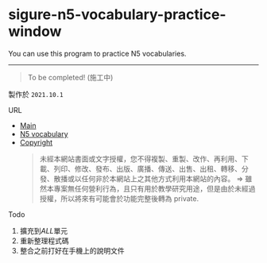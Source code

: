 # sigure-n5-vocabulary-practice-window
You can use this program to practice N5 vocabularies.

---

> To be completed! (施工中)

製作於 `2021.10.1`

URL
- [Main](https://www.sigure.tw)
- [N5 vocabulary](https://www.sigure.tw/learn-japanese/vocabulary/n5/)
- [Copyright](https://www.sigure.tw/learn-japanese/notice/terms-of-service.php#ipc)
    > 未經本網站書面或文字授權，您不得複製、重製、改作、再利用、下載、列印、修改、發布、出版、廣播、傳送、出售、出租、轉移、分發、散播或以任何非於本網站上之其他方式利用本網站的內容。
⇒ 雖然本專案無任何營利行為，且只有用於教學研究用途，但是由於未經過授權，所以將來有可能會於功能完整後轉為 private.

Todo
1. 擴充到*ALL*單元
2. 重新整理程式碼
3. 整合之前打好在手機上的說明文件


